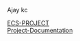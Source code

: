 Ajay kc

[ECS-PROJECT](./Daily-Status/Ajay/ECS-FARGATE-Project) <br />
[Project-Documentation](./Ajay/ECS-FARGATE-Project/Documentation.docx)

